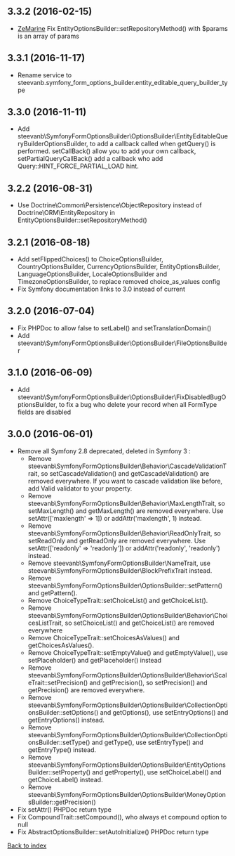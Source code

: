 3.3.2 (2016-02-15)
------------------

- [ZeMarine](https://github.com/zemarine) Fix EntityOptionsBuilder::setRepositoryMethod() with $params is an array of params

3.3.1 (2016-11-17)
------------------

- Rename service to steevanb.symfony_form_options_builder.entity_editable_query_builder_type

3.3.0 (2016-11-11)
------------------

- Add steevanb\SymfonyFormOptionsBuilder\OptionsBuilder\EntityEditableQueryBuilderOptionsBuilder, to add a callback called when getQuery() is performed.
setCallBack() allow you to add your own callback, setPartialQueryCallBack() add a callback who add Query::HINT_FORCE_PARTIAL_LOAD hint.

3.2.2 (2016-08-31)
------------------

- Use Doctrine\Common\Persistence\ObjectRepository instead of Doctrine\ORM\EntityRepository in EntityOptionsBuilder::setRepositoryMethod()

3.2.1 (2016-08-18)
------------------

- Add setFlippedChoices() to ChoiceOptionsBuilder, CountryOptionsBuilder, CurrencyOptionsBuilder, EntityOptionsBuilder, LanguageOptionsBuilder, LocaleOptionsBuilder and TimezoneOptionsBuilder, to replace removed choice_as_values config
- Fix Symfony documentation links to 3.0 instead of current

3.2.0 (2016-07-04)
------------------

- Fix PHPDoc to allow false to setLabel() and setTranslationDomain()
- Add steevanb\SymfonyFormOptionsBuilder\OptionsBuilder\FileOptionsBuilder

3.1.0 (2016-06-09)
------------------

- Add steevanb\SymfonyFormOptionsBuilder\OptionsBuilder\FixDisabledBugOptionsBuilder, to fix a bug who delete your record when all FormType fields are disabled

3.0.0 (2016-06-01)
------------------

- Remove all Symfony 2.8 deprecated, deleted in Symfony 3 :
    - Remove steevanb\SymfonyFormOptionsBuilder\Behavior\CascadeValidationTrait,
        so setCascadeValidation() and getCascadeValidation() are removed everywhere.
        If you want to cascade validation like before, add Valid validator to your property.
    - Remove steevanb\SymfonyFormOptionsBuilder\Behavior\MaxLengthTrait,
        so setMaxLength() and getMaxLength() are removed everywhere.
        Use setAttr(['maxlength' => 1]) or addAttr('maxlength', 1) instead.
    - Remove steevanb\SymfonyFormOptionsBuilder\Behavior\ReadOnlyTrait,
        so setReadOnly and getReadOnly are removed everywhere.
        Use setAttr(['readonly' => 'readonly']) or addAttr('readonly', 'readonly') instead.
    - Remove steevanb\SymfonyFormOptionsBuilder\NameTrait, use steevanb\SymfonyFormOptionsBuilder\BlockPrefixTrait instead.
    - Remove steevanb\SymfonyFormOptionsBuilder\OptionsBuilder::setPattern() and getPattern().
    - Remove ChoiceTypeTrait::setChoiceList() and getChoiceList().
    - Remove steevanb\SymfonyFormOptionsBuilder\OptionsBuilder\Behavior\ChoicesListTrait,
        so setChoiceList() and getChoiceList() are removed everywhere
    - Remove ChoiceTypeTrait::setChoicesAsValues() and getChoicesAsValues().
    - Remove ChoiceTypeTrait::setEmptyValue() and getEmptyValue(), use setPlaceholder() and getPlaceholder() instead
    - Remove steevanb\SymfonyFormOptionsBuilder\OptionsBuilder\Behavior\ScaleTrait::setPrecision() and getPrecision(),
        so setPrecision() and getPrecision() are removed everywhere.
    - Remove steevanb\SymfonyFormOptionsBuilder\OptionsBuilder\CollectionOptionsBuilder::setOptions() and getOptions(),
        use setEntryOptions() and getEntryOptions() instead.
    - Remove steevanb\SymfonyFormOptionsBuilder\OptionsBuilder\CollectionOptionsBuilder::setType() and getType(),
        use setEntryType() and getEntryType() instead.
    - Remove steevanb\SymfonyFormOptionsBuilder\OptionsBuilder\EntityOptionsBuilder::setProperty() and getProperty(),
        use setChoiceLabel() and getChoiceLabel() instead.
    - Remove steevanb\SymfonyFormOptionsBuilder\OptionsBuilder\MoneyOptionsBuilder::getPrecision()
- Fix setAttr() PHPDoc return type
- Fix CompoundTrait::setCompound(), who always et compound option to null
- Fix AbstractOptionsBuilder::setAutoInitialize() PHPDoc return type

[Back to index](../README.md)

